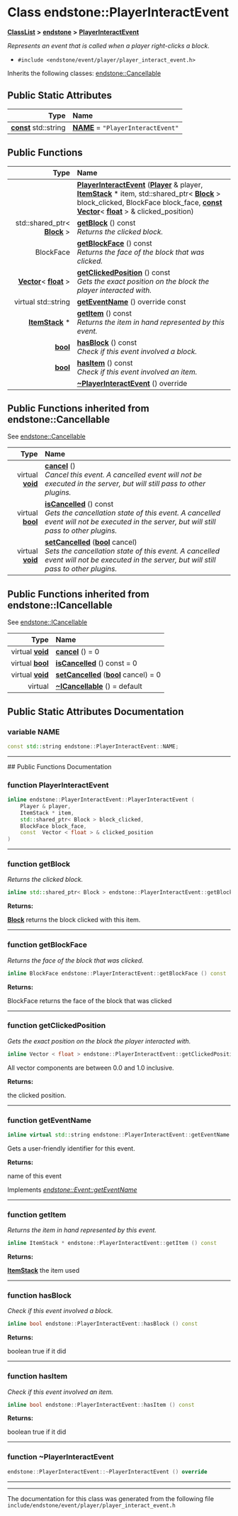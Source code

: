 

# Class endstone::PlayerInteractEvent



[**ClassList**](annotated.md) **>** [**endstone**](namespaceendstone.md) **>** [**PlayerInteractEvent**](classendstone_1_1PlayerInteractEvent.md)



_Represents an event that is called when a player right-clicks a block._ 

* `#include <endstone/event/player/player_interact_event.h>`



Inherits the following classes: [endstone::Cancellable](classendstone_1_1Cancellable.md)
































## Public Static Attributes

| Type | Name |
| ---: | :--- |
|  [**const**](classendstone_1_1Vector.md) std::string | [**NAME**](#variable-name)   = `"PlayerInteractEvent"`<br> |










































## Public Functions

| Type | Name |
| ---: | :--- |
|   | [**PlayerInteractEvent**](#function-playerinteractevent) ([**Player**](classendstone_1_1Player.md) & player, [**ItemStack**](classendstone_1_1ItemStack.md) \* item, std::shared\_ptr&lt; [**Block**](classendstone_1_1Block.md) &gt; block\_clicked, BlockFace block\_face, [**const**](classendstone_1_1Vector.md) [**Vector**](classendstone_1_1Vector.md)&lt; [**float**](classendstone_1_1Vector.md) &gt; & clicked\_position) <br> |
|  std::shared\_ptr&lt; [**Block**](classendstone_1_1Block.md) &gt; | [**getBlock**](#function-getblock) () const<br>_Returns the clicked block._  |
|  BlockFace | [**getBlockFace**](#function-getblockface) () const<br>_Returns the face of the block that was clicked._  |
|  [**Vector**](classendstone_1_1Vector.md)&lt; [**float**](classendstone_1_1Vector.md) &gt; | [**getClickedPosition**](#function-getclickedposition) () const<br>_Gets the exact position on the block the player interacted with._  |
| virtual std::string | [**getEventName**](#function-geteventname) () override const<br> |
|  [**ItemStack**](classendstone_1_1ItemStack.md) \* | [**getItem**](#function-getitem) () const<br>_Returns the item in hand represented by this event._  |
|  [**bool**](classendstone_1_1Vector.md) | [**hasBlock**](#function-hasblock) () const<br>_Check if this event involved a block._  |
|  [**bool**](classendstone_1_1Vector.md) | [**hasItem**](#function-hasitem) () const<br>_Check if this event involved an item._  |
|   | [**~PlayerInteractEvent**](#function-playerinteractevent) () override<br> |


## Public Functions inherited from endstone::Cancellable

See [endstone::Cancellable](classendstone_1_1Cancellable.md)

| Type | Name |
| ---: | :--- |
| virtual [**void**](classendstone_1_1Vector.md) | [**cancel**](classendstone_1_1Cancellable.md#function-cancel) () <br>_Cancel this event. A cancelled event will not be executed in the server, but will still pass to other plugins._  |
| virtual [**bool**](classendstone_1_1Vector.md) | [**isCancelled**](classendstone_1_1Cancellable.md#function-iscancelled) () const<br>_Gets the cancellation state of this event. A cancelled event will not be executed in the server, but will still pass to other plugins._  |
| virtual [**void**](classendstone_1_1Vector.md) | [**setCancelled**](classendstone_1_1Cancellable.md#function-setcancelled) ([**bool**](classendstone_1_1Vector.md) cancel) <br>_Sets the cancellation state of this event. A cancelled event will not be executed in the server, but will still pass to other plugins._  |


## Public Functions inherited from endstone::ICancellable

See [endstone::ICancellable](classendstone_1_1ICancellable.md)

| Type | Name |
| ---: | :--- |
| virtual [**void**](classendstone_1_1Vector.md) | [**cancel**](classendstone_1_1ICancellable.md#function-cancel) () = 0<br> |
| virtual [**bool**](classendstone_1_1Vector.md) | [**isCancelled**](classendstone_1_1ICancellable.md#function-iscancelled) () const = 0<br> |
| virtual [**void**](classendstone_1_1Vector.md) | [**setCancelled**](classendstone_1_1ICancellable.md#function-setcancelled) ([**bool**](classendstone_1_1Vector.md) cancel) = 0<br> |
| virtual  | [**~ICancellable**](classendstone_1_1ICancellable.md#function-icancellable) () = default<br> |
















































































## Public Static Attributes Documentation




### variable NAME 

```C++
const std::string endstone::PlayerInteractEvent::NAME;
```




<hr>
## Public Functions Documentation




### function PlayerInteractEvent 

```C++
inline endstone::PlayerInteractEvent::PlayerInteractEvent (
    Player & player,
    ItemStack * item,
    std::shared_ptr< Block > block_clicked,
    BlockFace block_face,
    const  Vector < float > & clicked_position
) 
```




<hr>



### function getBlock 

_Returns the clicked block._ 
```C++
inline std::shared_ptr< Block > endstone::PlayerInteractEvent::getBlock () const
```





**Returns:**

[**Block**](classendstone_1_1Block.md) returns the block clicked with this item. 





        

<hr>



### function getBlockFace 

_Returns the face of the block that was clicked._ 
```C++
inline BlockFace endstone::PlayerInteractEvent::getBlockFace () const
```





**Returns:**

BlockFace returns the face of the block that was clicked 





        

<hr>



### function getClickedPosition 

_Gets the exact position on the block the player interacted with._ 
```C++
inline Vector < float > endstone::PlayerInteractEvent::getClickedPosition () const
```



All vector components are between 0.0 and 1.0 inclusive.




**Returns:**

the clicked position. 





        

<hr>



### function getEventName 

```C++
inline virtual std::string endstone::PlayerInteractEvent::getEventName () override const
```



Gets a user-friendly identifier for this event.




**Returns:**

name of this event 





        
Implements [*endstone::Event::getEventName*](classendstone_1_1Event.md#function-geteventname)


<hr>



### function getItem 

_Returns the item in hand represented by this event._ 
```C++
inline ItemStack * endstone::PlayerInteractEvent::getItem () const
```





**Returns:**

[**ItemStack**](classendstone_1_1ItemStack.md) the item used 





        

<hr>



### function hasBlock 

_Check if this event involved a block._ 
```C++
inline bool endstone::PlayerInteractEvent::hasBlock () const
```





**Returns:**

boolean true if it did 





        

<hr>



### function hasItem 

_Check if this event involved an item._ 
```C++
inline bool endstone::PlayerInteractEvent::hasItem () const
```





**Returns:**

boolean true if it did 





        

<hr>



### function ~PlayerInteractEvent 

```C++
endstone::PlayerInteractEvent::~PlayerInteractEvent () override
```




<hr>

------------------------------
The documentation for this class was generated from the following file `include/endstone/event/player/player_interact_event.h`

